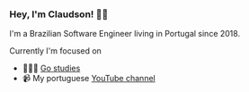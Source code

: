 ### Hey, I'm Claudson! 👋🏾

I'm a Brazilian Software Engineer living in Portugal since 2018. 

Currently I'm focused on 
- 👨🏾‍💻 [Go studies](https://github.com/filhodanuvem?tab=repositories&q=&type=&language=go) 
- 📹 My portuguese [YouTube channel](https://youtube.com/filhodanuvem/)

